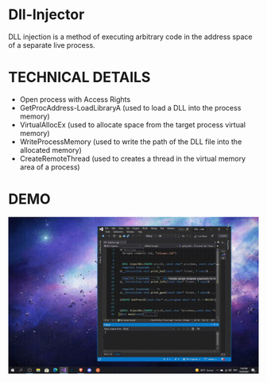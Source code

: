 # Dll-Injector
DLL injection is a method of executing arbitrary code in the address space of a separate live process.

# TECHNICAL DETAILS

* Open process with Access Rights
* GetProcAddress-LoadLibraryA (used to load a DLL into the process memory) 
* VirtualAllocEx (used to allocate space from the target process virtual memory)
* WriteProcessMemory (used to write the path of the DLL file into the allocated memory)
* CreateRemoteThread (used to creates a thread in the virtual memory area of a process)

# DEMO

![Alt Text](https://raw.githubusercontent.com/ZeroM3m0ry/Dll-Injector/master/demo.gif)


